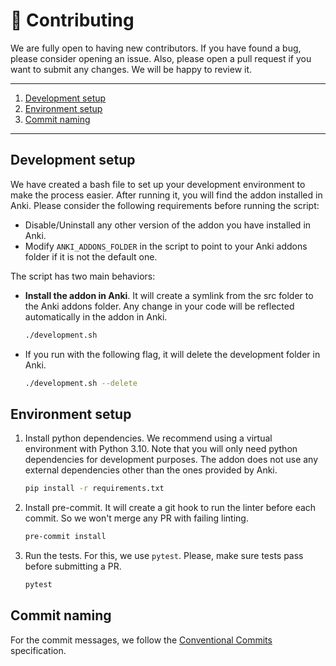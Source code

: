 # 👥 Contributing

We are fully open to having new contributors. If you have found a bug, please consider opening an issue. Also, please open a pull request if you want to submit any changes. We will be happy to review it.

---
1. [Development setup](#development-setup)
2. [Environment setup](#environment-setup)
3. [Commit naming](#commit-naming)
---

## Development setup

We have created a bash file to set up your development environment to make the process easier. After running it, you will find the addon installed in Anki. Please consider the following requirements before running the script:

- Disable/Uninstall any other version of the addon you have installed in Anki.
- Modify `ANKI_ADDONS_FOLDER` in the script to point to your Anki addons folder if it is not the default one.

The script has two main behaviors:

- **Install the addon in Anki**. It will create a symlink from the src folder to the Anki addons folder. Any change in your code will be reflected automatically in the addon in Anki.

    ```bash
    ./development.sh
    ```

- If you run with the following flag, it will delete the development folder in Anki.

    ```bash
    ./development.sh --delete
    ```

## Environment setup

1. Install python dependencies. We recommend using a virtual environment with Python 3.10. Note that you will only need python dependencies for development purposes. The addon does not use any external dependencies other than the ones provided by Anki.

    ```bash
    pip install -r requirements.txt
    ```

2. Install pre-commit. It will create a git hook to run the linter before each commit. So we won't merge any PR with failing linting.

    ```bash
    pre-commit install
    ```

3. Run the tests. For this, we use `pytest`. Please, make sure tests pass before submitting a PR.

    ```bash
    pytest
    ```

## Commit naming

For the commit messages, we follow the [Conventional Commits](https://www.conventionalcommits.org/en/v1.0.0/) specification.

